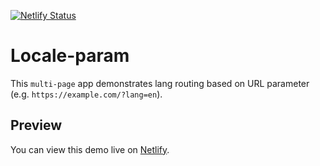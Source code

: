 [![Netlify Status](https://api.netlify.com/api/v1/badges/bea2dd0c-89ec-4fcc-87c7-86192d1fe48d/deploy-status)](https://app.netlify.com/sites/locale-param/deploys)

# Locale-param
This `multi-page` app demonstrates lang routing based on URL parameter (e.g. `https://example.com/?lang=en`).

## Preview
You can view this demo live on [Netlify](https://locale-param.netlify.app).